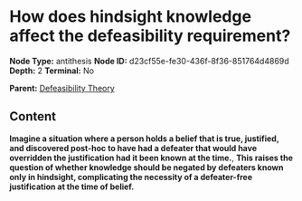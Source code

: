 # How does hindsight knowledge affect the defeasibility requirement?

**Node Type:** antithesis
**Node ID:** d23cf55e-fe30-436f-8f36-851764d4869d
**Depth:** 2
**Terminal:** No

**Parent:** [Defeasibility Theory](defeasibility-theory.md)

## Content

**Imagine a situation where a person holds a belief that is true, justified, and discovered post-hoc to have had a defeater that would have overridden the justification had it been known at the time.**, **This raises the question of whether knowledge should be negated by defeaters known only in hindsight, complicating the necessity of a defeater-free justification at the time of belief.**
